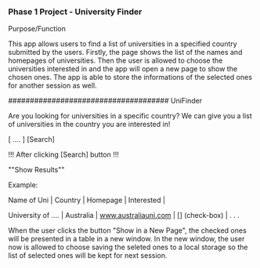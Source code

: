 ### Phase 1 Project - University Finder ###

Purpose/Function

This app allows users to find a list of universities in a specified country submitted by the users. Firstly, the page shows the list of the names and homepages of universities. Then the user is allowed to choose the universities interested in and the app will open a new page to show the chosen ones. The app is able to store the informations of the selected ones for another session as well.   

#####################################
UniFinder

Are you looking for universities in a specific country? We can give you a list of universities in the country you are interested in!

[ ....             ] [Search]


!!! After clicking [Search] button !!!

""Show Results""

Example:

Name of Uni         |  Country      |  Homepage             |  Interested       |  

University of ....  |  Australia    | www.australiauni.com  |    [] (check-box) |
.
.
.

When the user clicks the button "Show in a New Page", the checked ones will be presented in a table in a new window. In the new window, the user now is allowed to choose saving the seleted ones to a local storage so the list of selected ones will be kept for next session.

